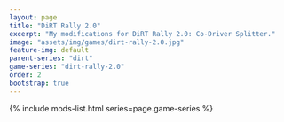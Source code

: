 ```yaml
---
layout: page
title: "DiRT Rally 2.0"
excerpt: "My modifications for DiRT Rally 2.0: Co-Driver Splitter."
image: "assets/img/games/dirt-rally-2.0.jpg"
feature-img: default
parent-series: "dirt"
game-series: "dirt-rally-2.0"
order: 2
bootstrap: true
---
```


{% include mods-list.html series=page.game-series %}
